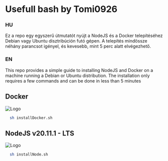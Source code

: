 
# Usefull bash by Tomi0926
### HU
Ez a repo egy egyszerű útmutatót nyújt a NodeJS és a Docker telepítéséhez Debian vagy Ubuntu disztribúción futó gépen. A telepítés mindössze néhány parancsot igényel, és kevesebb, mint 5 perc alatt elvégezhető.

### EN
This repo provides a simple guide to installing NodeJS and Docker on a machine running a Debian or Ubuntu distribution. The installation only requires a few commands and can be done in less than 5 minutes
## Docker

![Logo](https://www.docker.com/wp-content/uploads/2023/08/logo-guide-logos-1.svg)
```bash
  sh installDocker.sh
```
    
## NodeJS v20.11.1 - LTS

![Logo](https://upload.wikimedia.org/wikipedia/commons/thumb/d/d9/Node.js_logo.svg/2560px-Node.js_logo.svg.png)
```bash
  sh installNode.sh
```
    
